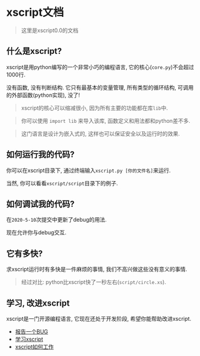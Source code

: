 # xscript文档
> 这里是xscript0.0的文档

## 什么是xscript?
xscript是用python编写的一个非常小巧的编程语言, 它的核心(`core.py`)不会超过1000行.

没有函数, 没有判断结构. 它只有最基本的变量管理, 所有类型的循环结构, 可调用的外部函数(python实现), 没了!
> xscript的核心可以缩减很小, 因为所有主要的功能都在库`lib`中.

> 你可以使用 `import lib` 来导入该库, 函数定义和用法都和python差不多.

> 这门语言是设计为嵌入式的, 这样也可以保证安全以及运行时的效果.

## 如何运行我的代码?
你可以在xscript目录下, 通过终端输入`xscript.py [你的文件名]`来运行.

当然, 你可以看看`xscript/script`目录下的例子.

## 如何调试我的代码?
在`2020-5-10`次提交中更新了debug的用法.

现在允许你与debug交互.

## 它有多快?
求xscript运行时有多快是一件麻烦的事情, 我们不高兴做这些没有意义的事情.
> 经过对比: python比xscript快了一秒左右(`script/circle.xs`).

## 学习, 改进xscript
xscript是一门开源编程语言, 它现在还处于开发阶段, 希望你能帮助改进xscript.

- [报告一个BUG](bug.md)
- [学习xscript](learn/index.md)
- [xscript如何工作](howto.md)
